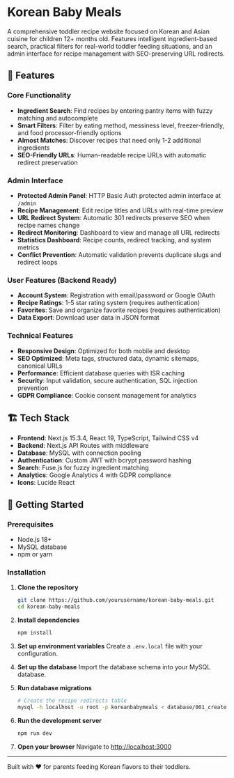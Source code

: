 # Korean Baby Meals

A comprehensive toddler recipe website focused on Korean and Asian cuisine for children 12+ months old. Features intelligent ingredient-based search, practical filters for real-world toddler feeding situations, and an admin interface for recipe management with SEO-preserving URL redirects.

## 🌟 Features

### Core Functionality
- **Ingredient Search**: Find recipes by entering pantry items with fuzzy matching and autocomplete
- **Smart Filters**: Filter by eating method, messiness level, freezer-friendly, and food processor-friendly options
- **Almost Matches**: Discover recipes that need only 1-2 additional ingredients
- **SEO-Friendly URLs**: Human-readable recipe URLs with automatic redirect preservation

### Admin Interface
- **Protected Admin Panel**: HTTP Basic Auth protected admin interface at `/admin`
- **Recipe Management**: Edit recipe titles and URLs with real-time preview
- **URL Redirect System**: Automatic 301 redirects preserve SEO when recipe names change
- **Redirect Monitoring**: Dashboard to view and manage all URL redirects
- **Statistics Dashboard**: Recipe counts, redirect tracking, and system metrics
- **Conflict Prevention**: Automatic validation prevents duplicate slugs and redirect loops

### User Features (Backend Ready)
- **Account System**: Registration with email/password or Google OAuth
- **Recipe Ratings**: 1-5 star rating system (requires authentication)
- **Favorites**: Save and organize favorite recipes (requires authentication)
- **Data Export**: Download user data in JSON format

### Technical Features
- **Responsive Design**: Optimized for both mobile and desktop
- **SEO Optimized**: Meta tags, structured data, dynamic sitemaps, canonical URLs
- **Performance**: Efficient database queries with ISR caching
- **Security**: Input validation, secure authentication, SQL injection prevention
- **GDPR Compliance**: Cookie consent management for analytics

## 🏗️ Tech Stack

- **Frontend**: Next.js 15.3.4, React 19, TypeScript, Tailwind CSS v4
- **Backend**: Next.js API Routes with middleware
- **Database**: MySQL with connection pooling
- **Authentication**: Custom JWT with bcrypt password hashing
- **Search**: Fuse.js for fuzzy ingredient matching
- **Analytics**: Google Analytics 4 with GDPR compliance
- **Icons**: Lucide React

## 🚀 Getting Started

### Prerequisites
- Node.js 18+ 
- MySQL database
- npm or yarn

### Installation

1. **Clone the repository**
   ```bash
   git clone https://github.com/yourusername/korean-baby-meals.git
   cd korean-baby-meals
   ```

2. **Install dependencies**
   ```bash
   npm install
   ```

3. **Set up environment variables**
   Create a `.env.local` file with your configuration.

4. **Set up the database**
   Import the database schema into your MySQL database.

5. **Run database migrations**
   ```bash
   # Create the recipe redirects table
   mysql -h localhost -u root -p koreanbabymeals < database/001_create_recipe_redirects.sql
   ```

6. **Run the development server**
   ```bash
   npm run dev
   ```

7. **Open your browser**
   Navigate to [http://localhost:3000](http://localhost:3000)



---

Built with ❤️ for parents feeding Korean flavors to their toddlers.
